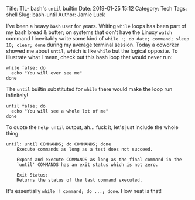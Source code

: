 Title: TIL- bash's `until` builtin
Date: 2019-01-25 15:12
Category: Tech
Tags: shell
Slug: bash-until
Author: Jamie Luck

I've been a heavy `bash` user for years. Writing `while` loops has been part of my bash bread & butter; on systems that don't have the Linuxy `watch` command I inevitably write some kind of `while :; do date; command; sleep 10; clear; done` during my average terminal session. Today a coworker showed me about `until`, which is like `while` but the logical opposite. To illustrate what I mean, check out this bash loop that would never run:

```shell
while false; do
  echo "You will ever see me"
done
```

The `until` builtin substituted for `while` there would make the loop run infinitely!


```shell
until false; do
  echo "You will see a whole lot of me"
done
```

To quote the `help until` output, ah... fuck it, let's just include the whole thing.

```
until: until COMMANDS; do COMMANDS; done
    Execute commands as long as a test does not succeed.
    
    Expand and execute COMMANDS as long as the final command in the
    `until' COMMANDS has an exit status which is not zero.
    
    Exit Status:
    Returns the status of the last command executed.
```

It's essentially `while ! command; do ...; done`. How neat is that!
